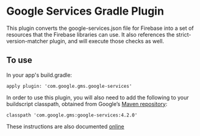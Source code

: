 # Google Services Gradle Plugin

This plugin converts the google-services.json file for Firebase into a set of resources that the Firebase libraries can use. It also references the strict-version-matcher plugin, and will execute those checks as well. 

## To use

In your app's build.gradle:

```
apply plugin: 'com.google.gms.google-services'
```

In order to use this plugin, you will also need to add the following to your
buildscript classpath, obtained from Google’s
[Maven repository](//developer.android.com/studio/build/dependencies#google-maven):

```
classpath 'com.google.gms:google-services:4.2.0'
```

These instructions are also documented
[online](//developers.google.com/android/guides/versioning)
